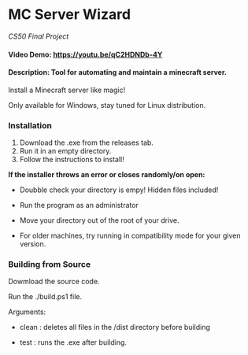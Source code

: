 
# MC Server Wizard
*CS50 Final Project*
#### Video Demo:  <https://youtu.be/qC2HDNDb-4Y>
#### Description: Tool for automating and maintain a minecraft server.

Install a Minecraft server like magic!

Only available for Windows, stay tuned for Linux distribution.

### Installation

1. Download the .exe from the releases tab.
2. Run it in an empty directory.
3. Follow the instructions to install!

**If the installer throws an error or closes randomly/on open:**

 - Doubble check your directory is empy! Hidden files included!

 - Run the program as an administrator

 - Move your directory out of the root of your drive.

 - For older machines, try running in compatibility mode for your given version.

### Building from Source

Dowmload the source code.

Run the ./build.ps1 file.

Arguments:

 - clean : deletes all files in the /dist directory before building

 - test : runs the .exe after building.

